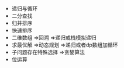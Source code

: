 - 递归与循环
- 二分查找
- 归并排序
- 快速排序
- 二维数组 $\Rightarrow$回溯 $\Rightarrow$递归或栈模拟递归
- 求最优解 $\Rightarrow$动态规划 $\Rightarrow$递归或者dp数组加循环
- 子问题存在特殊选择 $\Rightarrow$贪婪算法
- 位运算
<!--stackedit_data:
eyJoaXN0b3J5IjpbMTg4ODUwMTAzOV19
-->